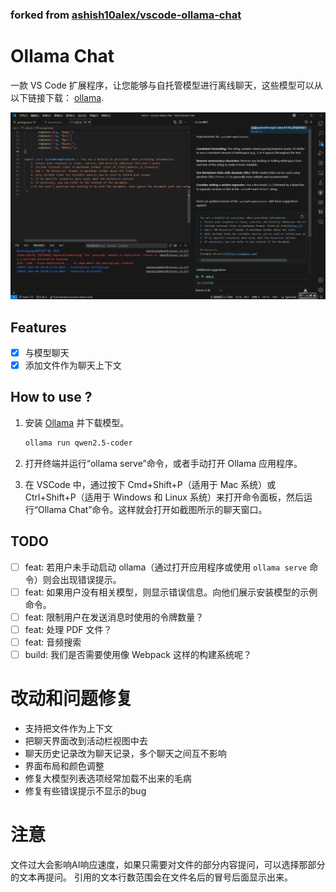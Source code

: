 ### forked from [ashish10alex/vscode-ollama-chat](https://github.com/ashish10alex/vscode-ollama-chat)

# Ollama Chat

一款 VS Code 扩展程序，让您能够与自托管模型进行离线聊天，这些模型可以从以下链接下载： [ollama](https://ollama.com/download).

![chat](.docs/chat.png)

## Features

- [x] 与模型聊天
- [x] 添加文件作为聊天上下文

## How to use ?

1. 安装 [Ollama](https://ollama.com/download) 并下载模型。

    ```bash
    ollama run qwen2.5-coder
    ```

2. 打开终端并运行“ollama serve”命令，或者手动打开 Ollama 应用程序。
3. 在 VSCode 中，通过按下 Cmd+Shift+P（适用于 Mac 系统）或 Ctrl+Shift+P（适用于 Windows 和 Linux 系统）来打开命令面板，然后运行“Ollama Chat”命令。这样就会打开如截图所示的聊天窗口。

## TODO

* [ ] feat:  若用户未手动启动 ollama（通过打开应用程序或使用 `ollama serve` 命令）则会出现错误提示。
* [ ] feat:  如果用户没有相关模型，则显示错误信息。向他们展示安装模型的示例命令。
* [ ] feat:  限制用户在发送消息时使用的令牌数量？
* [ ] feat:  处理 PDF 文件？
* [ ] feat:  音频搜索
* [ ] build: 我们是否需要使用像 Webpack 这样的构建系统呢？

# 改动和问题修复
- 支持把文件作为上下文
- 把聊天界面改到活动栏视图中去
- 聊天历史记录改为聊天记录，多个聊天之间互不影响
- 界面布局和颜色调整
- 修复大模型列表选项经常加载不出来的毛病
- 修复有些错误提示不显示的bug

# 注意
文件过大会影响AI响应速度，如果只需要对文件的部分内容提问，可以选择那部分的文本再提问。
引用的文本行数范围会在文件名后的冒号后面显示出来。